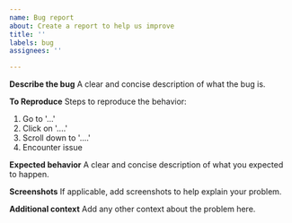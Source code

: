 ```yaml
---
name: Bug report
about: Create a report to help us improve
title: ''
labels: bug
assignees: ''

---
```


**Describe the bug**
A clear and concise description of what the bug is.


**To Reproduce**
Steps to reproduce the behavior:
1. Go to '...'
2. Click on '....'
3. Scroll down to '....'
4. Encounter issue


**Expected behavior**
A clear and concise description of what you expected to happen.


**Screenshots**
If applicable, add screenshots to help explain your problem.


**Additional context**
Add any other context about the problem here.